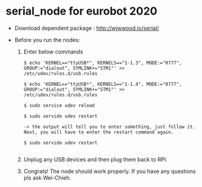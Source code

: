 # serial_node for eurobot 2020

- Download dependent package :
http://wjwwood.io/serial/

- Before you run the nodes:

    1. Enter below commands
    
        ```
        $ echo 'KERNEL=="ttyUSB*", KERNELS=="1-1.3", MODE:="0777", GROUP:="dialout", SYMLINK+="STM1"' >> /etc/udev/rules.d/usb.rules
        
        $ echo 'KERNEL=="ttyUSB*", KERNELS=="1-1.4", MODE:="0777", GROUP:="dialout", SYMLINK+="STM1"' >> /etc/udev/rules.d/usb.rules

        $ sudo service udev reload

        $ sudo servide udev restart

        -> the output will tell you to enter something, just follow it. Next, you will have to enter the restart command again.

        $ sudo servide udev restart
    
    2. Unplug any USB devices and then plug them back to RPI.

    3. Congrats! The node should work properly. If you have any questions pls ask Wei-Chieh.
 